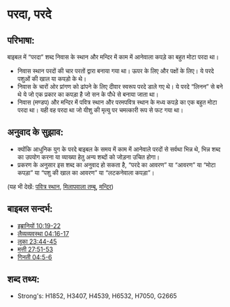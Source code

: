 # परदा, परदे #

## परिभाषा: ##

बाइबल में “परदा” शब्द निवास के स्थान और मन्दिर में काम में आनेवाला कपड़े का बहुत मोटा परदा था।

* निवास स्थान परदों की चार परतों द्वारा बनाया गया था। ऊपर के लिए और पक्षों के लिए। ये परदे पशुओं की खाल या कपड़ो के थे।
* निवास के चारों ओर प्रांगण को ढांपने के लिए दीवार स्वरूप परदे डाले गए थे। ये परदे “लिनन” से बने थे ये जो एक प्रकार का कपड़ा है जो सन के पौधे से बनाया जाता था।
* निवास (मण्डप) और मन्दिर में पवित्र स्थान और परमपवित्र स्थान के मध्य कपड़े का एक बहुत मोटा परदा था। यही वह परदा था जो यीशु की मृत्यु पर चमत्कारी रूप से फट गया था।

## अनुवाद के सुझाव: ##

* क्योंकि आधुनिक युग के परदे बाइबल के समय में काम में आनेवाले परदों से सर्वथा भिन्न थे, भिन्न शब्द का उपयोग करना या व्याख्या हेतु अन्य शब्दों को जोड़ना उचित होगा।
* प्रकरण के अनुसार इस शब्द का अनुवाद हो सकता है, “परदे का आवरण” या “आवरण” या “मोटा कपड़ा” या “पशु की खाल का आवरण” या “लटकनेवाला कपड़ा”।

(यह भी देखें: [पवित्र स्थान](../kt/holyplace.md), [मिलापवाला तम्बू](../kt/tabernacle.md), [मन्दिर](../kt/temple.md))

## बाइबल सन्दर्भ: ##

* [इब्रानियों 10:19-22](rc://hi/tn/help/heb/10/19)
* [लैव्यव्यवस्था 04:16-17](rc://hi/tn/help/lev/04/16)
* [लूका 23:44-45](rc://hi/tn/help/luk/23/44)
* [मत्ती 27:51-53](rc://hi/tn/help/mat/27/51)
* [गिनती 04:5-6](rc://hi/tn/help/num/04/05)

## शब्द तथ्य: ##

* Strong's: H1852, H3407, H4539, H6532, H7050, G2665
